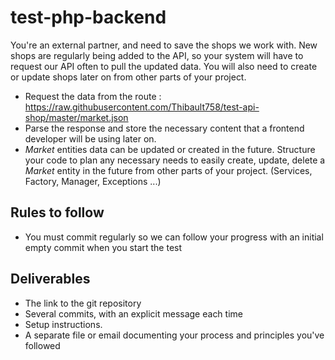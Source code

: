 # test-php-backend

You're an external partner, and need to save the shops we work with.
New shops are regularly being added to the API, so your system will have to request our API often to pull the updated data.
You will also need to create or update shops later on from other parts of your project.

- Request the data from the route : https://raw.githubusercontent.com/Thibault758/test-api-shop/master/market.json
- Parse the response and store the necessary content that a frontend developer will be using later on.
- *Market* entities data can be updated or created in the future. Structure your code to plan any necessary needs to easily create, update, delete a *Market* entity in the future from other parts of your project. (Services, Factory, Manager, Exceptions ...) 

## Rules to follow
- You must commit regularly so we can follow your progress with an initial empty commit when you start the test

## Deliverables

- The link to the git repository
- Several commits, with an explicit message each time
- Setup instructions.
- A separate file or email documenting your process and principles you've followed
